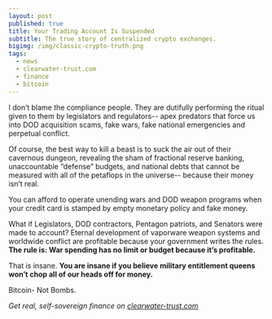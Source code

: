 ```yaml
---
layout: post
published: true
title: Your Trading Account Is Suspended
subtitle: The true story of centralized crypto exchanges.
bigimg: /img/classic-crypto-truth.png
tags:
  - news
  - clearwater-trust.com
  - finance
  - bitcoin
---
```

I don’t blame the compliance people. They are dutifully performing the ritual given to them by legislators and regulators-- apex predators that force us into DOD acquisition scams, fake wars, fake national emergencies and perpetual conflict.

Of course, the best way to kill a beast is to suck the air out of their cavernous dungeon, revealing the sham of fractional reserve banking, unaccountable “defense” budgets, and national debts that cannot be measured with all of the petaflops in the universe-- because their money isn’t real.

You can afford to operate unending wars and DOD weapon programs when your credit card is stamped by empty monetary policy and fake money.

What if Legislators, DOD contractors, Pentagon patriots, and Senators were made to account? Eternal development of vaporware weapon systems and worldwide conflict are profitable because your government writes the rules. **The rule is: War spending has no limit or budget because it’s profitable.**

That is insane. **You are insane if you believe military entitlement queens won’t chop all of our heads off for money.**       

Bitcoin- Not Bombs.

_Get real, self-sovereign finance on [clearwater-trust.com](https://clearwater-trust.com )_
